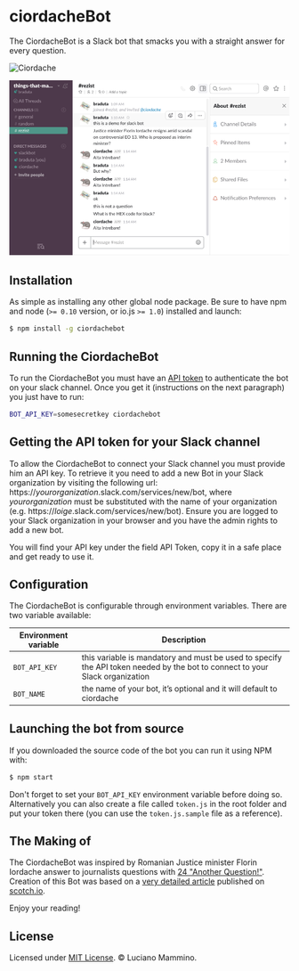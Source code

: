 # ciordacheBot



The CiordacheBot is a Slack bot that smacks you with a straight answer for every question.

![Ciordache](http://static.ziarelive.ro/images/stories/2017-02/457/daniel-befu-bomba-ciordache-recidivist-cum-si-cu-cine-aranja-legi-pentru-condamnatul-vlasov-stenograme-incendiare.jpg)


![The CiordacheBot in action](ciordache-bot-in-action.png)


## Installation

As simple as installing any other global node package. Be sure to have npm and node (`>= 0.10` version, or io.js `>= 1.0`) installed and launch:

```bash
$ npm install -g ciordachebot
```


## Running the CiordacheBot

To run the CiordacheBot you must have an [API token](#getting-the-api-token-for-your-slack-channel) to authenticate the bot on your slack channel. Once you get it (instructions on the next paragraph) you just have to run:


```bash
BOT_API_KEY=somesecretkey ciordachebot
```


## Getting the API token for your Slack channel

To allow the CiordacheBot to connect your Slack channel you must provide him an API key. To retrieve it you need to add a new Bot in your Slack organization by visiting the following url: https://*yourorganization*.slack.com/services/new/bot, where *yourorganization* must be substituted with the name of your organization (e.g. https://*loige*.slack.com/services/new/bot). Ensure you are logged to your Slack organization in your browser and you have the admin rights to add a new bot.

You will find your API key under the field API Token, copy it in a safe place and get ready to use it.


## Configuration

The CiordacheBot is configurable through environment variables. There are two variable available:

| Environment variable | Description |
|----------------------|-------------|
| `BOT_API_KEY` | this variable is mandatory and must be used to specify the API token needed by the bot to connect to your Slack organization |
| `BOT_NAME` | the name of your bot, it’s optional and it will default to ciordache |



## Launching the bot from source

If you downloaded the source code of the bot you can run it using NPM with:

```bash
$ npm start
```

Don't forget to set your `BOT_API_KEY` environment variable before doing so. Alternatively you can also create a file called `token.js` in the root folder and put your token there (you can use the `token.js.sample` file as a reference).


## The Making of

The CiordacheBot was inspired by Romanian Justice minister Florin Iordache answer to journalists questions with [24 "Another Question!"](https://www.youtube.com/watch?v=VgV89pVQtow). Creation of this Bot was based on a [very detailed article](https://scotch.io/tutorials/building-a-slack-bot-with-node-js-and-chuck-norris-super-powers) published on [scotch.io](https://scotch.io).

Enjoy your reading!


## License

Licensed under [MIT License](LICENSE). © Luciano Mammino.
